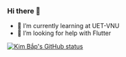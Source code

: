 ### Hi there 👋
- 🌱 I’m currently learning at UET-VNU
- 🤔 I’m looking for help with Flutter


[![Kim Bắp's GitHub status](https://github-readme-stats.vercel.app/api?username=kimbactran&show_icons=true&theme=gruvbox)](https://github.com/kimbactran/github-readme-stats)
<!--
**kimbactran/kimbactran** is a ✨ _special_ ✨ repository because its `README.md` (this file) appears on your GitHub profile.

Here are some ideas to get you started:

- 🔭 I’m currently working on ...

- 👯 I’m looking to collaborate on ...
- 💬 Ask me about ...
- 📫 How to reach me: ...
- 😄 Pronouns: ...
- ⚡ Fun fact: ...
-->
